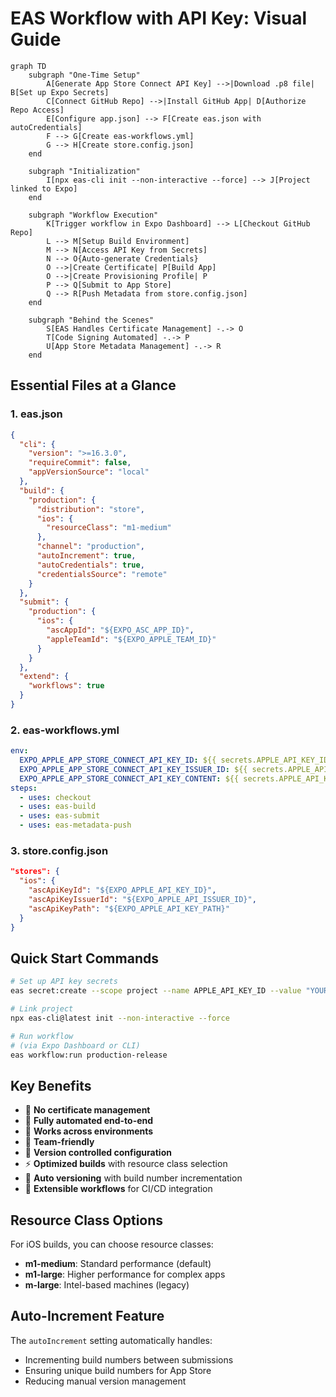 # EAS Workflow with API Key: Visual Guide

```mermaid
graph TD
    subgraph "One-Time Setup"
        A[Generate App Store Connect API Key] -->|Download .p8 file| B[Set up Expo Secrets]
        C[Connect GitHub Repo] -->|Install GitHub App| D[Authorize Repo Access]
        E[Configure app.json] --> F[Create eas.json with autoCredentials]
        F --> G[Create eas-workflows.yml]
        G --> H[Create store.config.json]
    end

    subgraph "Initialization"
        I[npx eas-cli init --non-interactive --force] --> J[Project linked to Expo]
    end

    subgraph "Workflow Execution"
        K[Trigger workflow in Expo Dashboard] --> L[Checkout GitHub Repo]
        L --> M[Setup Build Environment]
        M --> N[Access API Key from Secrets]
        N --> O{Auto-generate Credentials}
        O -->|Create Certificate| P[Build App]
        O -->|Create Provisioning Profile| P
        P --> Q[Submit to App Store]
        Q --> R[Push Metadata from store.config.json]
    end

    subgraph "Behind the Scenes"
        S[EAS Handles Certificate Management] -.-> O
        T[Code Signing Automated] -.-> P
        U[App Store Metadata Management] -.-> R
    end
```

## Essential Files at a Glance

### 1. eas.json
```json
{
  "cli": {
    "version": ">=16.3.0",
    "requireCommit": false,
    "appVersionSource": "local"
  },
  "build": {
    "production": {
      "distribution": "store",
      "ios": {
        "resourceClass": "m1-medium"
      },
      "channel": "production",
      "autoIncrement": true,
      "autoCredentials": true,
      "credentialsSource": "remote"
    }
  },
  "submit": {
    "production": {
      "ios": {
        "ascAppId": "${EXPO_ASC_APP_ID}",
        "appleTeamId": "${EXPO_APPLE_TEAM_ID}"
      }
    }
  },
  "extend": {
    "workflows": true
  }
}
```

### 2. eas-workflows.yml
```yaml
env:
  EXPO_APPLE_APP_STORE_CONNECT_API_KEY_ID: ${{ secrets.APPLE_API_KEY_ID }}
  EXPO_APPLE_APP_STORE_CONNECT_API_KEY_ISSUER_ID: ${{ secrets.APPLE_API_ISSUER_ID }}
  EXPO_APPLE_APP_STORE_CONNECT_API_KEY_CONTENT: ${{ secrets.APPLE_API_KEY_CONTENT }}
steps:
  - uses: checkout
  - uses: eas-build
  - uses: eas-submit
  - uses: eas-metadata-push
```

### 3. store.config.json
```json
"stores": {
  "ios": {
    "ascApiKeyId": "${EXPO_APPLE_API_KEY_ID}",
    "ascApiKeyIssuerId": "${EXPO_APPLE_API_ISSUER_ID}",
    "ascApiKeyPath": "${EXPO_APPLE_API_KEY_PATH}"
  }
}
```

## Quick Start Commands

```bash
# Set up API key secrets
eas secret:create --scope project --name APPLE_API_KEY_ID --value "YOUR_KEY_ID"

# Link project
npx eas-cli@latest init --non-interactive --force

# Run workflow
# (via Expo Dashboard or CLI)
eas workflow:run production-release
```

## Key Benefits

- 🔑 **No certificate management**
- 🚀 **Fully automated end-to-end**
- 🔄 **Works across environments**
- 👥 **Team-friendly**
- 🧩 **Version controlled configuration**
- ⚡ **Optimized builds** with resource class selection
- 🔢 **Auto versioning** with build number incrementation
- 🧰 **Extensible workflows** for CI/CD integration

## Resource Class Options

For iOS builds, you can choose resource classes:
- **m1-medium**: Standard performance (default)
- **m1-large**: Higher performance for complex apps
- **m-large**: Intel-based machines (legacy)

## Auto-Increment Feature

The `autoIncrement` setting automatically handles:
- Incrementing build numbers between submissions
- Ensuring unique build numbers for App Store
- Reducing manual version management

